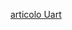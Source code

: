 

[articolo Uart](https://www.analog.com/en/resources/analog-dialogue/articles/uart-a-hardware-communication-protocol.html)